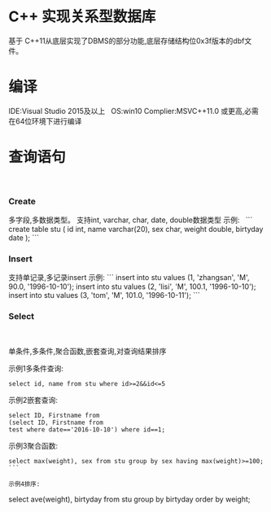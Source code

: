 <h1>C++ 实现关系型数据库</h1> 
基于 C++11从底层实现了DBMS的部分功能,底层存储结构位0x3f版本的dbf文件。   
<h1>编译</h1>
IDE:Visual Studio 2015及以上   
OS:win10   
Complier:MSVC++11.0 或更高,必需在64位环境下进行编译   
<h1>查询语句</h1>   
<h3>Create</h3>   
多字段,多数据类型。   
支持int, varchar, char, date, double数据类型   
示例:   
```
create table stu (
id int,
name varchar(20),
sex char,
weight double,
birtyday date
);
```
<h3>Insert</h3>   
支持单记录,多记录insert   
示例:
```
insert into stu values (1, 'zhangsan', 'M', 90.0, '1996-10-10');
insert into stu values (2, 'lisi', 'M', 100.1, '1996-10-10');
insert into stu values (3, 'tom', 'M', 101.0, '1996-10-11');
```
<h3>Select</h3>   

单条件,多条件,聚合函数,嵌套查询,对查询结果排序   

示例1多条件查询:
```
select id, name from stu where id>=2&&id<=5
```   

示例2嵌套查询:
```
select ID, Firstname from
(select ID, Firstname from
test where date=='2016-10-10') where id==1;
```   

示例3聚合函数:   
```
select max(weight), sex from stu group by sex having max(weight)>=100;
```   

示例4排序:   

```
select ave(weight), birtyday from stu group by birtyday order by weight;
```
